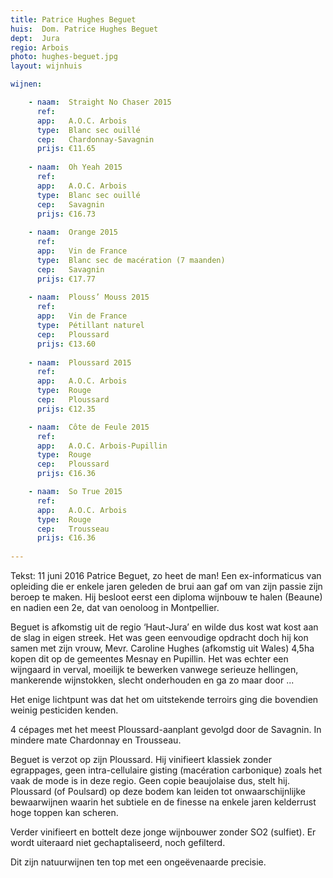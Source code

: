 ```yaml
---
title: Patrice Hughes Beguet
huis:  Dom. Patrice Hughes Beguet
dept:  Jura
regio: Arbois
photo: hughes-beguet.jpg
layout: wijnhuis

wijnen:

    - naam:  Straight No Chaser 2015
      ref:   
      app:   A.O.C. Arbois
      type:  Blanc sec ouillé
      cep:   Chardonnay-Savagnin
      prijs: €11.65
    
    - naam:  Oh Yeah 2015
      ref:   
      app:   A.O.C. Arbois
      type:  Blanc sec ouillé
      cep:   Savagnin
      prijs: €16.73
    
    - naam:  Orange 2015
      ref:   
      app:   Vin de France
      type:  Blanc sec de macération (7 maanden)
      cep:   Savagnin
      prijs: €17.77
    
    - naam:  Plouss’ Mouss 2015
      ref:   
      app:   Vin de France
      type:  Pétillant naturel
      cep:   Ploussard
      prijs: €13.60
      
    - naam:  Ploussard 2015
      ref:   
      app:   A.O.C. Arbois
      type:  Rouge
      cep:   Ploussard
      prijs: €12.35

    - naam:  Côte de Feule 2015
      ref:   
      app:   A.O.C. Arbois-Pupillin
      type:  Rouge
      cep:   Ploussard
      prijs: €16.36

    - naam:  So True 2015
      ref:   
      app:   A.O.C. Arbois
      type:  Rouge
      cep:   Trousseau
      prijs: €16.36
       
---
```

Tekst: 11 juni 2016
Patrice Beguet, zo heet de man! Een ex-informaticus van opleiding die er enkele jaren geleden de brui aan gaf om van zijn passie zijn beroep te maken. 
Hij besloot eerst een diploma wijnbouw te halen (Beaune) en nadien een 2e, dat van oenoloog in Montpellier.

Beguet is afkomstig uit de regio ‘Haut-Jura’ en wilde dus kost wat kost aan de slag in eigen streek. Het was geen eenvoudige opdracht doch hij kon samen met zijn vrouw, Mevr. Caroline Hughes (afkomstig uit Wales) 4,5ha kopen dit op de gemeentes Mesnay en Pupillin. Het was echter een wijngaard in verval, moeilijk te bewerken vanwege serieuze hellingen, mankerende wijnstokken, slecht onderhouden en ga zo maar door ...

Het enige lichtpunt was dat het om uitstekende terroirs ging die bovendien weinig pesticiden kenden.

4 cépages met het meest Ploussard-aanplant gevolgd door de Savagnin. In mindere mate Chardonnay en Trousseau.

Beguet is verzot op zijn Ploussard. Hij vinifieert klassiek zonder egrappages, geen intra-cellulaire gisting (macération carbonique) zoals het vaak de mode is in deze regio. Geen copie beaujolaise dus, stelt hij. Ploussard (of Poulsard) op deze bodem kan leiden tot onwaarschijnlijke bewaarwijnen waarin het subtiele en de finesse na enkele jaren kelderrust hoge toppen kan scheren. 

Verder vinifieert en bottelt deze jonge wijnbouwer zonder SO2 (sulfiet). Er wordt uiteraard niet gechaptaliseerd, noch gefilterd.

Dit zijn natuurwijnen ten top met een ongeëvenaarde precisie.


 

